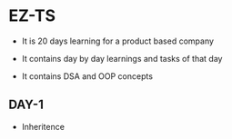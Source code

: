 # EZ-TS
- It is 20 days learning for a product based company

- It contains day by day learnings and tasks of that day
- It contains DSA and OOP concepts

## DAY-1
- Inheritence
